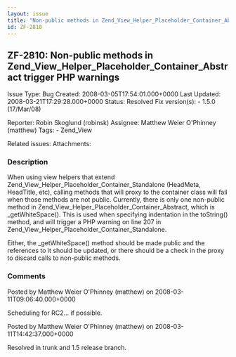 ```yaml
---
layout: issue
title: "Non-public methods in Zend_View_Helper_Placeholder_Container_Abstract trigger PHP warnings"
id: ZF-2810
---
```


ZF-2810: Non-public methods in Zend\_View\_Helper\_Placeholder\_Container\_Abstract trigger PHP warnings
--------------------------------------------------------------------------------------------------------

 Issue Type: Bug Created: 2008-03-05T17:54:01.000+0000 Last Updated: 2008-03-21T17:29:28.000+0000 Status: Resolved Fix version(s): - 1.5.0 (17/Mar/08)
 
 Reporter:  Robin Skoglund (robinsk)  Assignee:  Matthew Weier O'Phinney (matthew)  Tags: - Zend\_View
 
 Related issues: 
 Attachments: 
### Description

When using view helpers that extend Zend\_View\_Helper\_Placeholder\_Container\_Standalone (HeadMeta, HeadTitle, etc), calling methods that will proxy to the container class will fail when those methods are not public. Currently, there is only one non-public method in Zend\_View\_Helper\_Placeholder\_Container\_Abstract, which is \_getWhiteSpace(). This is used when specifying indentation in the toString() method, and will trigger a PHP warning on line 207 in Zend\_View\_Helper\_Placeholder\_Container\_Standalone.

Either, the \_getWhiteSpace() method should be made public and the references to it should be updated, or there should be a check in the proxy to discard calls to non-public methods.

 

 

### Comments

Posted by Matthew Weier O'Phinney (matthew) on 2008-03-11T09:06:40.000+0000

Scheduling for RC2... if possible.

 

 

Posted by Matthew Weier O'Phinney (matthew) on 2008-03-11T14:42:37.000+0000

Resolved in trunk and 1.5 release branch.

 

 